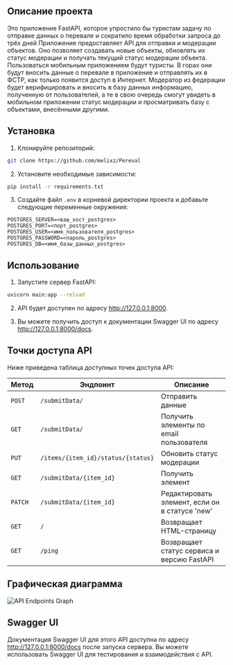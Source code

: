## Описание проекта 

Это приложение FastAPI, которое упростило бы туристам задачу по отправке данных о перевале и сократило время обработки запроса до трёх дней
Приложение предоставляет API для отправки и модерации объектов. Оно позволяет создавать новые объекты, обновлять их статус модерации и получать текущий статус модерации объекта.
Пользоваться мобильным приложением будут туристы. В горах они будут вносить данные о перевале в приложение и отправлять их в ФСТР, как только появится доступ в Интернет.
Модератор из федерации будет верифицировать и вносить в базу данных информацию, полученную от пользователей, а те в свою очередь смогут увидеть в мобильном приложении статус модерации и просматривать базу с объектами, внесёнными другими.

## Установка

1. Клонируйте репозиторий:

```bash
git clone https://github.com/melixz/Pereval
```

2. Установите необходимые зависимости:

```bash
pip install -r requirements.txt
```

3. Создайте файл `.env` в корневой директории проекта и добавьте следующие переменные окружения:

```
POSTGRES_SERVER=<ваш_хост_postgres>
POSTGRES_PORT=<порт_postgres>
POSTGRES_USER=<имя_пользователя_postgres>
POSTGRES_PASSWORD=<пароль_postgres>
POSTGRES_DB=<имя_базы_данных_postgres>
```

## Использование

1. Запустите сервер FastAPI:

```bash
uvicorn main:app --reload
```

2. API будет доступен по адресу http://127.0.0.1:8000.

3. Вы можете получить доступ к документации Swagger UI по адресу http://127.0.0.1:8000/docs.

## Точки доступа API

Ниже приведена таблица доступных точек доступа API:

| Метод  | Эндпоинт                          | Описание                     |
|--------|-----------------------------------|------------------------------|
| `POST` | `/submitData/`                    | Отправить данные             |
| `GET`  | `/submitData/`                    | Получить элементы по email пользователя |
| `PUT`  | `/items/{item_id}/status/{status}`| Обновить статус модерации    |
| `GET`  | `/submitData/{item_id}`           | Получить элемент             |
| `PATCH`| `/submitData/{item_id}`           | Редактировать элемент, если он в статусе 'new'       |
| `GET`  | `/`                               | Возвращает HTML-страницу     |
| `GET`  | `/ping`                           | Возвращает статус сервиса и версию FastAPI |

## Графическая диаграмма 

![API Endpoints Graph](https://diagrams.helpful.dev/d/d:2PeLljYx)


## Swagger UI

Документация Swagger UI для этого API доступна по адресу http://127.0.0.1:8000/docs после запуска сервера. Вы можете использовать Swagger UI для тестирования и взаимодействия с API.

